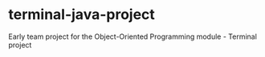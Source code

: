 # terminal-java-project
Early team project for the Object-Oriented Programming module - Terminal project
